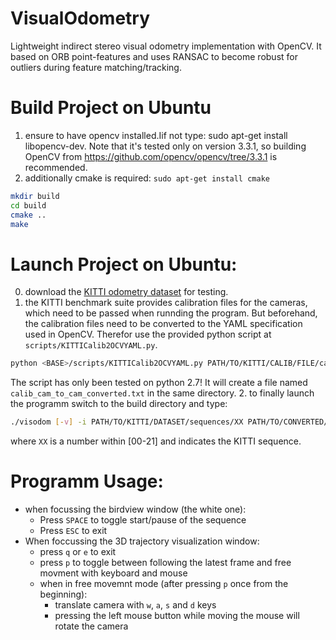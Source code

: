 # VisualOdometry
Lightweight indirect stereo visual odometry implementation with OpenCV. It based on ORB point-features and uses RANSAC to become robust for outliers during feature matching/tracking.

# Build Project on Ubuntu

1. ensure to have opencv installed.Iif not type: sudo apt-get install libopencv-dev. Note that it's tested only on version 3.3.1, so building OpenCV from https://github.com/opencv/opencv/tree/3.3.1 is recommended.
2. additionally cmake is required: `sudo apt-get install cmake`
```bash
mkdir build
cd build
cmake ..
make
```

# Launch Project on Ubuntu:
0. download the [KITTI odometry dataset](http://www.cvlibs.net/datasets/kitti/eval_odometry.php) for testing.
1. the KITTI benchmark suite provides calibration files for the cameras, which need to be passed when runnding the program. But beforehand, the calibration files need to be converted to the YAML specification used in OpenCV. Therefor use the provided python script at `scripts/KITTICalib2OCVYAML.py`. 
```bash
python <BASE>/scripts/KITTICalib2OCVYAML.py PATH/TO/KITTI/CALIB/FILE/calib_cam_to_cam.txt.
```
The script has only been tested on python 2.7! It will create a file named `calib_cam_to_cam_converted.txt` in the same directory.
2. to finally launch the programm switch to the build directory and type: 
```bash
./visodom [-v] -i PATH/TO/KITTI/DATASET/sequences/XX PATH/TO/CONVERTED/KITTI/CALIB/FILE/calib_cam_to_cam_converted.txt
```
where `XX` is a number within [00-21] and indicates the KITTI sequence.

# Programm Usage:
* when focussing the birdview window (the white one):
  * Press `SPACE` to toggle start/pause of the sequence
  * Press `ESC` to exit
* When foccussing the 3D trajectory visualization window:
  * press `q` or `e` to exit
  * press `p` to toggle between following the latest frame and free movment with keyboard and mouse
  * when in free movemnt mode (after pressing `p` once from the beginning):
    * translate camera with `w`, `a`, `s` and `d` keys
    * pressing the left mouse button while moving the mouse will rotate the camera
